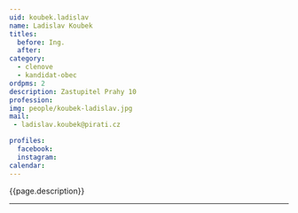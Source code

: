 ```yaml
---
uid: koubek.ladislav
name: Ladislav Koubek
titles:
  before: Ing.
  after:
category:
  - clenove
  - kandidat-obec 
ordpms: 2
description: Zastupitel Prahy 10
profession: 
img: people/koubek-ladislav.jpg
mail:
 - ladislav.koubek@pirati.cz

profiles:
  facebook: 
  instagram: 
calendar: 
---
```


{{page.description}}



---
